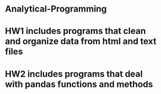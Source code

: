 # Analytical-Programming
# HW1 includes programs that clean and organize data from html and text files
# HW2 includes programs that deal with pandas functions and methods
